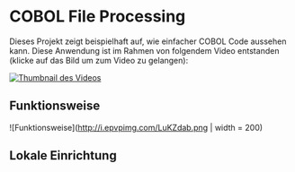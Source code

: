 # COBOL File Processing
Dieses Projekt zeigt beispielhaft auf, wie einfacher COBOL Code aussehen kann. Diese Anwendung ist im Rahmen von folgendem Video entstanden (klicke auf das Bild um zum Video zu gelangen):

[![Thumbnail des Videos](https://img.youtube.com/vi/d4jHKp2dego/0.jpg)](https://www.youtube.com/watch?v=d4jHKp2dego)

## Funktionsweise
![Funktionsweise](http://i.epvpimg.com/LuKZdab.png | width = 200)

## Lokale Einrichtung